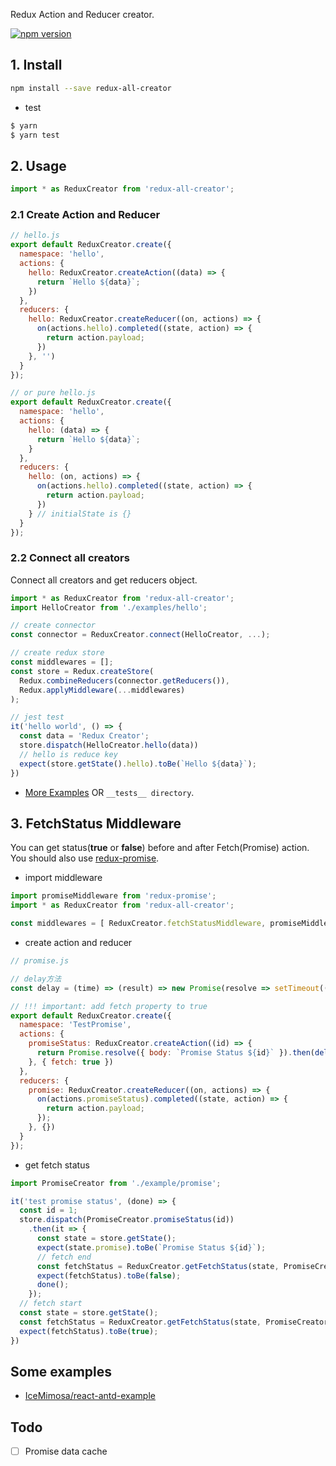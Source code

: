 Redux Action and Reducer creator.

[![npm version](https://img.shields.io/badge/npm-v0.0.5-blue.svg)](https://www.npmjs.com/package/redux)

## 1. Install

```sh
npm install --save redux-all-creator
```

* test

```sh
$ yarn
$ yarn test
```

## 2. Usage

```js
import * as ReduxCreator from 'redux-all-creator';
```

### 2.1 Create Action and Reducer

```js
// hello.js
export default ReduxCreator.create({
  namespace: 'hello',
  actions: {
    hello: ReduxCreator.createAction((data) => { 
      return `Hello ${data}`;
    })
  },
  reducers: {
    hello: ReduxCreator.createReducer((on, actions) => {
      on(actions.hello).completed((state, action) => {
        return action.payload;
      })
    }, '')
  }
});

// or pure hello.js
export default ReduxCreator.create({
  namespace: 'hello',
  actions: {
    hello: (data) => { 
      return `Hello ${data}`;
    }
  },
  reducers: {
    hello: (on, actions) => {
      on(actions.hello).completed((state, action) => {
        return action.payload;
      })
    } // initialState is {}
  }
});
```

### 2.2 Connect all creators

Connect all creators and get reducers object.

```js
import * as ReduxCreator from 'redux-all-creator';
import HelloCreator from './examples/hello';

// create connector
const connector = ReduxCreator.connect(HelloCreator, ...);

// create redux store
const middlewares = [];
const store = Redux.createStore(
  Redux.combineReducers(connector.getReducers()),
  Redux.applyMiddleware(...middlewares)
);

// jest test
it('hello world', () => {
  const data = 'Redux Creator';
  store.dispatch(HelloCreator.hello(data))
  // hello is reduce key
  expect(store.getState().hello).toBe(`Hello ${data}`);
})
```

* [More Examples](https://github.com/IceMimosa/redux-creator-test) OR `__tests__ directory`.


## 3. FetchStatus Middleware

You can get status(**true** or **false**) before and after Fetch(Promise) action. You should also use [redux-promise](https://github.com/redux-utilities/redux-promise).

* import middleware

```js
import promiseMiddleware from 'redux-promise';
import * as ReduxCreator from 'redux-all-creator';

const middlewares = [ ReduxCreator.fetchStatusMiddleware, promiseMiddleware ];
```

* create action and reducer

```js
// promise.js

// delay方法
const delay = (time) => (result) => new Promise(resolve => setTimeout(() => resolve(result), time));

// !!! important: add fetch property to true
export default ReduxCreator.create({
  namespace: 'TestPromise',
  actions: {
    promiseStatus: ReduxCreator.createAction((id) => { 
      return Promise.resolve({ body: `Promise Status ${id}` }).then(delay(2000)).then(res => res.body)
    }, { fetch: true })
  },
  reducers: {
    promise: ReduxCreator.createReducer((on, actions) => {
      on(actions.promiseStatus).completed((state, action) => {
        return action.payload;
      });
    }, {})
  }
});
```

* get fetch status

```js
import PromiseCreator from './example/promise';

it('test promise status', (done) => {
  const id = 1;
  store.dispatch(PromiseCreator.promiseStatus(id))
    .then(it => { 
      const state = store.getState();
      expect(state.promise).toBe(`Promise Status ${id}`);
      // fetch end
      const fetchStatus = ReduxCreator.getFetchStatus(state, PromiseCreator.promiseStatus);
      expect(fetchStatus).toBe(false);
      done();
    });
  // fetch start
  const state = store.getState();
  const fetchStatus = ReduxCreator.getFetchStatus(state, PromiseCreator.promiseStatus)
  expect(fetchStatus).toBe(true);
})
```

## Some examples

* [IceMimosa/react-antd-example](https://github.com/IceMimosa/react-antd-example)

## Todo

* [ ] Promise data cache

